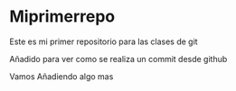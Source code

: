 # Miprimerrepo
Este es mi primer repositorio para las clases de git

Añadido para ver como se realiza un commit desde github


Vamos Añadiendo algo mas
